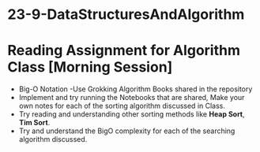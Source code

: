# 23-9-DataStructuresAndAlgorithm

# Reading Assignment for Algorithm Class [Morning Session]

* Big-O Notation -Use Grokking Algorithm Books shared in the repository
* Implement and try running the Notebooks that are shared, Make your own notes for each of the sorting algorithm discussed in Class.
* Try reading and understanding other sorting methods like **Heap Sort**,  **Tim Sort**.
* Try and understand the BigO complexity for each of the searching algorithm discussed.


